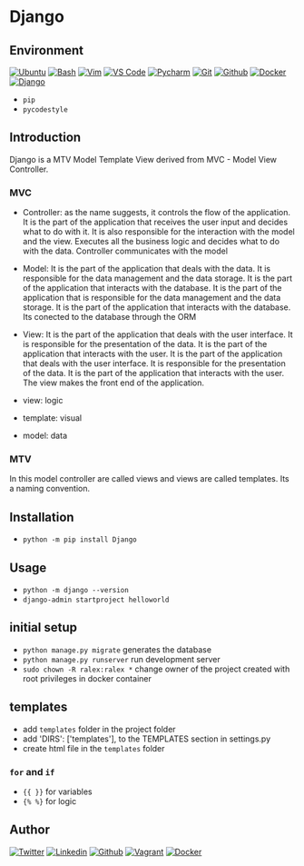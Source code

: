 # Django

## Environment

[![Ubuntu](https://img.shields.io/static/v1?label=&message=Ubuntu&color=E95420&logo=Ubuntu&logoColor=E95420&labelColor=2F333A)](https://ubuntu.com/)<!-- ubuntu -->
[![Bash](https://img.shields.io/static/v1?label=&message=GNU%20Bash&color=4EAA25&logo=GNU%20Bash&logoColor=4EAA25&labelColor=2F333A)](https://www.gnu.org/software/bash/)<!-- bash -->
[![Vim](https://img.shields.io/static/v1?label=&message=Vim&color=019733&logo=Vim&logoColor=019733&labelColor=2F333A)](https://www.vim.org/)<!-- vim -->
[![VS Code](https://img.shields.io/static/v1?label=&message=Visual%20Studio%20Code&color=007ACC&logo=Visual%20Studio%20Code&logoColor=007ACC&labelColor=2F333A)](https://code.visualstudio.com/)<!-- vs code -->
[![Pycharm](https://img.shields.io/static/v1?label=&message=Pycharm&color=000000&logo=pycharm&logoColor=000000&labelColor=f3f3f3)](https://www.jetbrains.com/pycharm/)<!-- pycharm -->
[![Git](https://img.shields.io/static/v1?label=&message=Git&color=F05032&logo=Git&logoColor=F05032&labelColor=2F333A)](https://git-scm.com/)<!-- git -->
[![Github](https://img.shields.io/static/v1?label=&message=GitHub&color=181717&logo=GitHub&logoColor=f2f2f2&labelColor=2F333A)](https://github.com)<!-- github -->
[![Docker](https://img.shields.io/static/v1?label=&message=Docker&color=2496ED&logo=Docker&labelColor=2F333A)](https://hub.docker.com)<!-- docker -->
[![Django](https://img.shields.io/static/v1?label=&message=Django&color=092E20&logo=Django&logoColor=092E20&labelColor=F5F5F5)](https://www.djangoproject.com/)<!-- Django -->

- `pip`
- `pycodestyle`

## Introduction

Django is a MTV Model Template View derived from MVC - Model View Controller.

### MVC

- Controller: as the name suggests, it controls the flow of the application. It is the part of the application that receives the user input and decides what to do with it. It is also responsible for the interaction with the model and the view. Executes all the business logic and decides what to do with the data. Controller communicates with the model
- Model: It is the part of the application that deals with the data. It is responsible for the data management and the data storage. It is the part of the application that interacts with the database. It is the part of the application that is responsible for the data management and the data storage. It is the part of the application that interacts with the database. Its conected to the database through the ORM
- View: It is the part of the application that deals with the user interface. It is responsible for the presentation of the data. It is the part of the application that interacts with the user. It is the part of the application that deals with the user interface. It is responsible for the presentation of the data. It is the part of the application that interacts with the user. The view makes the front end of the application.

- view: logic
- template: visual
- model: data

### MTV

In this model controller are called views and views are called templates.
Its a naming convention.

## Installation

- `python -m pip install Django`

## Usage

- `python -m django --version`
- `django-admin startproject helloworld`

## initial setup

- `python manage.py migrate` generates the database
- `python manage.py runserver` run development server
- `sudo chown -R ralex:ralex *` change owner of the project created with root privileges in docker container

## templates

- add `templates` folder in the project folder
- add 'DIRS': ['templates'], to the TEMPLATES section in settings.py
- create html file in the `templates` folder

### `for` and `if`

- `{{ }}` for variables
- `{% %}` for logic

## Author
<!-- twitter -->
[![Twitter](https://img.shields.io/twitter/follow/ralex_uy?style=social)](https://twitter.com/ralex_uy) <!-- linkedin --> [![Linkedin](https://img.shields.io/badge/LinkedIn-+27K-blue?style=social&logo=linkedin)](https://www.linkedin.com/in/ronald-rivero/) <!-- github --> [![Github](https://img.shields.io/github/followers/ralexrivero?style=social)](https://github.com/ralexrivero/) <!-- vagrant --> [![Vagrant](https://img.shields.io/static/v1?label=&message=Vagrant%20Profile&color=1868F2&logo=vagrant&labelColor=2F333A)](https://app.vagrantup.com/ralexrivero) <!-- docker --> [![Docker](https://img.shields.io/static/v1?label=&message=Docker%20Profile&color=2496ED&logo=Docker&labelColor=2F333A)](https://hub.docker.com/u/ralexrivero)